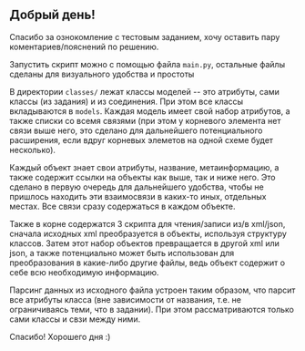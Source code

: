 ## Добрый день!
Спасибо за ознокомление с тестовым заданием, хочу оставить пару коментариев/пояснений по решению.

Запустить скрипт можно с помощью файла `main.py`, остальные файлы сделаны для визуального удобства и простоты

В директории `classes/` лежат классы моделей -- это атрибуты, сами классы (из задания) и из соединения.
При этом все классы вкладываются в `models`. Каждая модель имеет свой набор атрибутов, а также
списки со всемя связями (при этом у корневого элемента нет связи выше него, это сделано для дальнейшего потенциального расширения,
если вдруг корневых элеметов на одной схеме будет несколько).

Каждый объект знает свои атрибуты, название, метаинформацию, а также содержит ссылки на объекты как выше,
так и ниже него. Это сделано в первую очередь для дальнейшего удобства, чтобы не пришлось находить эти взаимосвязи
в каких-то иных, отдельных местах. Все связи сразу содержаться в каждом объекте.

Также в корне содержатся 3 скрипта для чтения/записи из/в xml/json, сначала исходных xml преобразуется в объекты,
используя структуру классов. Затем этот набор объектов превращается в другой xml или json, а также
потенциально может быть использован для преобразования в какие-либо другие файлы, ведь объект содержит о себе всю
необходимую информацию.

Парсинг данных из исходного файла устроен таким образом, что парсит все атрибуты класса (вне зависимости от названия, 
т.е. не ограничиваясь теми, что в задании). При этом рассматриваются только сами классы и свзи между ними.

Спасибо! Хорошего дня :)
